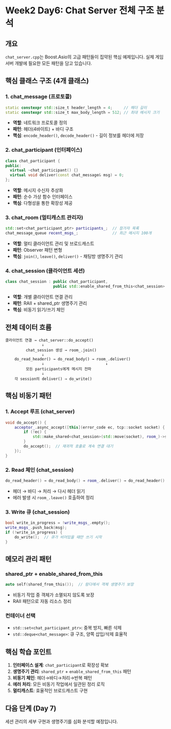 # Week2 Day6: Chat Server 전체 구조 분석

## 개요
`chat_server.cpp`는 Boost.Asio의 고급 패턴들이 집약된 핵심 예제입니다. 실제 게임 서버 개발에 필요한 모든 패턴을 담고 있습니다.

## 핵심 클래스 구조 (4개 클래스)

### 1. chat_message (프로토콜)
```cpp
static constexpr std::size_t header_length = 4;     // 헤더 길이
static constexpr std::size_t max_body_length = 512; // 최대 메시지 크기
```
- **역할**: 네트워크 프로토콜 정의
- **패턴**: 헤더(4바이트) + 바디 구조
- **핵심**: `encode_header()`, `decode_header()` - 길이 정보를 헤더에 저장

### 2. chat_participant (인터페이스)
```cpp
class chat_participant {
public:
  virtual ~chat_participant() {}
  virtual void deliver(const chat_message& msg) = 0;
};
```
- **역할**: 메시지 수신자 추상화
- **패턴**: 순수 가상 함수 인터페이스
- **핵심**: 다형성을 통한 확장성 제공

### 3. chat_room (멀티캐스트 관리자)
```cpp
std::set<chat_participant_ptr> participants_;  // 참가자 목록
chat_message_queue recent_msgs_;               // 최근 메시지 100개
```
- **역할**: 멀티 클라이언트 관리 및 브로드캐스트
- **패턴**: Observer 패턴 변형
- **핵심**: `join()`, `leave()`, `deliver()` - 채팅방 생명주기 관리

### 4. chat_session (클라이언트 세션)
```cpp
class chat_session : public chat_participant,
                     public std::enable_shared_from_this<chat_session>
```
- **역할**: 개별 클라이언트 연결 관리
- **패턴**: RAII + shared_ptr 생명주기 관리
- **핵심**: 비동기 읽기/쓰기 체인

## 전체 데이터 흐름

```
클라이언트 연결 → chat_server::do_accept()
                ↓
         chat_session 생성 → room_.join()
                ↓
    do_read_header() → do_read_body() → room_.deliver()
                ↓                           ↓
         모든 participants에게 메시지 전파
                ↓
    각 session의 deliver() → do_write()
```

## 핵심 비동기 패턴

### 1. Accept 루프 (chat_server)
```cpp
void do_accept() {
    acceptor_.async_accept([this](error_code ec, tcp::socket socket) {
        if (!ec) {
            std::make_shared<chat_session>(std::move(socket), room_)->start();
        }
        do_accept();  // 재귀적 호출로 계속 연결 대기
    });
}
```

### 2. Read 체인 (chat_session)
```cpp
do_read_header() → do_read_body() → room_.deliver() → do_read_header()
```
- 헤더 → 바디 → 처리 → 다시 헤더 읽기
- 에러 발생 시 `room_.leave()` 호출하여 정리

### 3. Write 큐 (chat_session)
```cpp
bool write_in_progress = !write_msgs_.empty();
write_msgs_.push_back(msg);
if (!write_in_progress) {
    do_write();  // 큐가 비어있을 때만 쓰기 시작
}
```

## 메모리 관리 패턴

### shared_ptr + enable_shared_from_this
```cpp
auto self(shared_from_this());  // 람다에서 객체 생명주기 보장
```
- 비동기 작업 중 객체가 소멸되지 않도록 보장
- RAII 패턴으로 자동 리소스 정리

### 컨테이너 선택
- `std::set<chat_participant_ptr>`: 중복 방지, 빠른 삭제
- `std::deque<chat_message>`: 큐 구조, 양쪽 삽입/삭제 효율적

## 핵심 학습 포인트

1. **인터페이스 설계**: `chat_participant`로 확장성 확보
2. **생명주기 관리**: `shared_ptr` + `enable_shared_from_this` 패턴
3. **비동기 체인**: 헤더→바디→처리→반복 패턴
4. **에러 처리**: 모든 비동기 작업에서 일관된 정리 로직
5. **멀티캐스트**: 효율적인 브로드캐스트 구현

## 다음 단계 (Day 7)
세션 관리의 세부 구현과 생명주기를 심화 분석할 예정입니다.